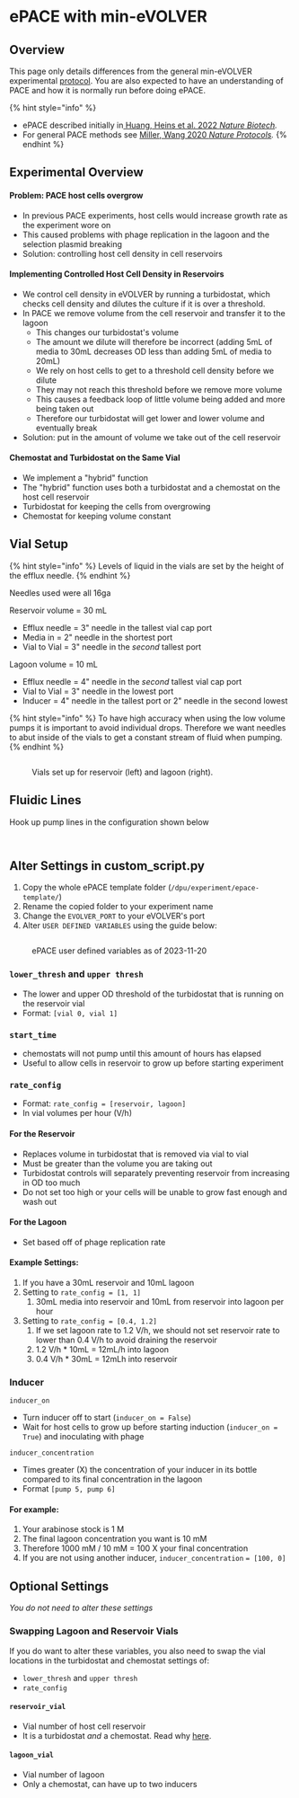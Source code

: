 # ePACE with min-eVOLVER

## Overview

This page only details differences from the general min-eVOLVER experimental [protocol](../starting-an-experiment.md). You are also expected to have an understanding of PACE and how it is normally run before doing ePACE.

{% hint style="info" %}
* ePACE described initially in[ Huang, Heins et al. 2022 _Nature Biotech_](https://www.nature.com/articles/s41587-022-01410-2#Sec15)_._
* For general PACE methods see [Miller, Wang 2020 _Nature Protocols_](https://www.nature.com/articles/s41596-020-00410-3)_._
{% endhint %}

## Experimental Overview

#### Problem: PACE host cells overgrow

* In previous PACE experiments, host cells would increase growth rate as the experiment wore on
* This caused problems with phage replication in the lagoon and the selection plasmid breaking
* Solution: controlling host cell density in cell reservoirs

#### Implementing Controlled Host Cell Density in Reservoirs

* We control cell density in eVOLVER by running a turbidostat, which checks cell density and dilutes the culture if it is over a threshold.
* In PACE we remove volume from the cell reservoir and transfer it to the lagoon
  * This changes our turbidostat's volume
  * The amount we dilute will therefore be incorrect (adding 5mL of media to 30mL decreases OD less than adding 5mL of media to 20mL)
  * We rely on host cells to get to a threshold cell density before we dilute
  * They may not reach this threshold before we remove more volume
  * This causes a feedback loop of little volume being added and more being taken out
  * Therefore our turbidostat will get lower and lower volume and eventually break
* Solution: put in the amount of volume we take out of the cell reservoir

#### Chemostat and Turbidostat on the Same Vial&#x20;

* We implement a "hybrid" function
* The "hybrid" function uses both a turbidostat and a chemostat on the host cell reservoir
* Turbidostat for keeping the cells from overgrowing
* Chemostat for keeping volume constant

## Vial Setup

{% hint style="info" %}
Levels of liquid in the vials are set by the height of the efflux needle.
{% endhint %}

Needles used were all 16ga

Reservoir volume = 30 mL

* Efflux needle = 3" needle in the tallest vial cap port
* Media in = 2" needle in the shortest port
* Vial to Vial = 3" needle in the _second_ tallest port

Lagoon volume = 10 mL

* Efflux needle = 4" needle in the _second_ tallest vial cap port
* Vial to Vial = 3" needle in the lowest port
* Inducer = 4" needle in the tallest port or 2" needle in the second lowest

{% hint style="info" %}
To have high accuracy when using the low volume pumps it is important to avoid individual drops. Therefore we want needles to abut inside of the vials to get a constant stream of fluid when pumping.
{% endhint %}

<figure><img src="../../../.gitbook/assets/image (7) (1).png" alt=""><figcaption><p>Vials set up for reservoir (left) and lagoon (right).</p></figcaption></figure>

## Fluidic Lines

Hook up pump lines in the configuration shown below

<figure><img src="../../../.gitbook/assets/image (1) (1) (1).png" alt=""><figcaption></figcaption></figure>

<figure><img src="../../../.gitbook/assets/image (2) (1) (1).png" alt=""><figcaption></figcaption></figure>

## Alter Settings in custom\_script.py

1. Copy the whole ePACE template folder (`/dpu/experiment/epace-template/`)
2. Rename the copied folder to your experiment name
3. Change the `EVOLVER_PORT` to your eVOLVER's port
4. Alter `USER DEFINED VARIABLES` using the guide below:

<figure><img src="../../../.gitbook/assets/image (3).png" alt=""><figcaption><p>ePACE user defined variables as of 2023-11-20</p></figcaption></figure>

### `lower_thresh` and `upper thresh`

* The lower and upper OD threshold of the turbidostat that is running on the reservoir vial
* Format: `[vial 0, vial 1]`

### `start_time`&#x20;

* chemostats will not pump until this amount of hours has elapsed
* Useful to allow cells in reservoir to grow up before starting experiment

### `rate_config`

* Format: `rate_config = [reservoir, lagoon]`
* In vial volumes per hour (V/h)

#### For the Reservoir

* Replaces volume in turbidostat that is removed via vial to vial
* Must be greater than the volume you are taking out
* Turbidostat controls will separately preventing reservoir from increasing in OD too much
* Do not set too high or your cells will be unable to grow fast enough and wash out

#### For the Lagoon

* Set based off of phage replication rate

#### Example Settings:

1. If you have a 30mL reservoir and 10mL lagoon
2. Setting to `rate_config = [1, 1]`
   1. 30mL media into reservoir and 10mL from reservoir into lagoon per hour
3. Setting to `rate_config = [0.4, 1.2]`
   1. If we set lagoon rate to 1.2 V/h, we should not set reservoir rate to lower than 0.4 V/h to avoid draining the reservoir
   2. 1.2 V/h \* 10mL = 12mL/h into lagoon
   3. 0.4 V/h \* 30mL = 12mLh into reservoir

### Inducer

`inducer_on`

* Turn inducer off to start (`inducer_on = False`)
* Wait for host cells to grow up before starting induction (`inducer_on = True`) and inoculating with phage

`inducer_concentration`

* Times greater (X) the concentration of your inducer in its bottle compared to its final concentration in the lagoon
* Format `[pump 5, pump 6]`

#### For example:

1. Your arabinose stock is 1 M
2. The final lagoon concentration you want is 10 mM
3. Therefore 1000 mM / 10 mM = 100 X your final concentration
4. If you are not using another inducer, `inducer_concentration` `= [100, 0]`

## Optional Settings

_You do not need to alter these settings_

### Swapping Lagoon and Reservoir Vials

If you do want to alter these variables, you also need to swap the vial locations in the turbidostat and chemostat settings of:

* `lower_thresh` and `upper thresh`
* `rate_config`

#### `reservoir_vial`&#x20;

* Vial number of host cell reservoir
* It is a turbidostat _and_ a chemostat. Read why [here](./#experimental-overview).

#### `lagoon_vial`&#x20;

* Vial number of lagoon
* Only a chemostat, can have up to two inducers&#x20;
